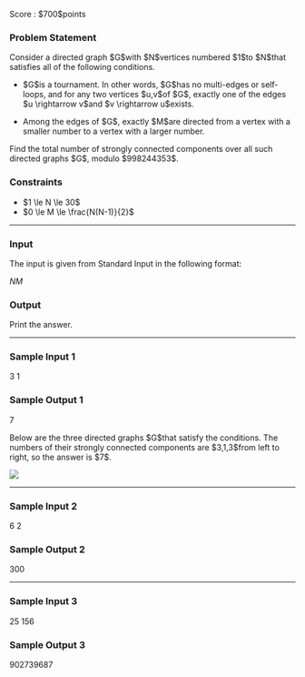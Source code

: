 
<div>

<span>

<span>

<p>
Score : $700$points
</p>

<div>

<section>

### **Problem Statement**

<p>
Consider a directed graph $G$with $N$vertices numbered $1$to $N$that satisfies all of the following conditions.
</p>

<ul>

<li>

<p>
$G$is a tournament. In other words, $G$has no multi-edges or self-loops, and for any two vertices $u,v$of $G$, exactly one of the edges $u \rightarrow v$and $v \rightarrow u$exists.
</p>

</li>

<li>

<p>
Among the edges of $G$, exactly $M$are directed from a vertex with a smaller number to a vertex with a larger number.
</p>

</li>

</ul>

<p>
Find the total number of strongly connected components over all such directed graphs $G$, modulo $998244353$.
</p>

</section>

</div>

<div>

<section>

### **Constraints**

<ul>

<li>
$1 \le N \le 30$
</li>

<li>
$0 \le M \le \frac{N(N-1)}{2}$
</li>

</ul>

</section>

</div>

---

<div>

<div>

<section>

### **Input**

<p>
The input is given from Standard Input in the following format:
</p>

<div>

$N$$M$
</div>

</section>

</div>

<div>

<section>

### **Output**

<p>
Print the answer.
</p>

</section>

</div>

</div>

---

<div>

<section>

### **Sample Input 1**

<div>

3 1

</div>

</section>

</div>

<div>

<section>

### **Sample Output 1**

<div>

7

</div>

<p>
Below are the three directed graphs $G$that satisfy the conditions. The numbers of their strongly connected components are $3,1,3$from left to right, so the answer is $7$.
</p>

<p>

<img src="https://img.atcoder.jp/arc163/ee8acabc2a7d48164b3cc568e88f0840.png">

</img>

</p>

</section>

</div>

---

<div>

<section>

### **Sample Input 2**

<div>

6 2

</div>

</section>

</div>

<div>

<section>

### **Sample Output 2**

<div>

300

</div>

</section>

</div>

---

<div>

<section>

### **Sample Input 3**

<div>

25 156

</div>

</section>

</div>

<div>

<section>

### **Sample Output 3**

<div>

902739687

</div>

</section>

</div>

</span>

</span>

</div>
